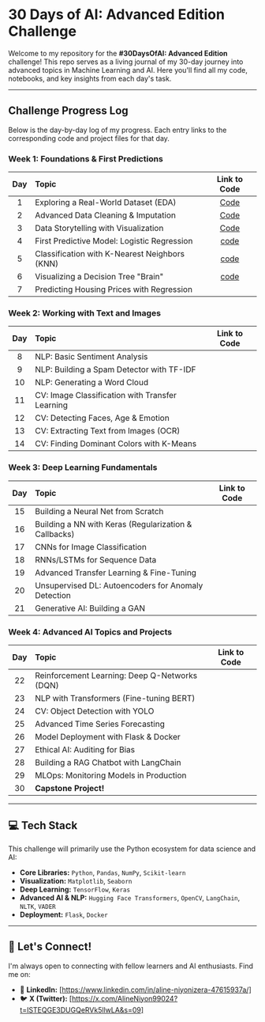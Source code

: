 # 30 Days of AI: Advanced Edition Challenge

Welcome to my repository for the **#30DaysOfAI: Advanced Edition** challenge! This repo serves as a living journal of my 30-day journey into advanced topics in Machine Learning and AI. Here you'll find all my code, notebooks, and key insights from each day's task.

---

##  Challenge Progress Log

Below is the day-by-day log of my progress. Each entry links to the corresponding code and project files for that day.
### Week 1: Foundations & First Predictions

| Day | Topic | Link to Code |
|:---:|:---|:---:|
| 1 | Exploring a Real-World Dataset (EDA) | [Code](Day1.py) |
| 2 | Advanced Data Cleaning & Imputation | [Code](Day2.py) |
| 3 | Data Storytelling with Visualization | [Code](Day3.py) |
| 4 | First Predictive Model: Logistic Regression | [code](Day4.py) |
| 5 | Classification with K-Nearest Neighbors (KNN) |[code](Day5.py) |
| 6 | Visualizing a Decision Tree "Brain" |[code](Day6.py)|
| 7 | Predicting Housing Prices with Regression | |

### Week 2: Working with Text and Images

| Day | Topic | Link to Code |
|:---:|:---|:---:|
| 8 | NLP: Basic Sentiment Analysis | |
| 9 | NLP: Building a Spam Detector with TF-IDF | |
| 10 | NLP: Generating a Word Cloud | |
| 11 | CV: Image Classification with Transfer Learning | |
| 12 | CV: Detecting Faces, Age & Emotion | |
| 13 | CV: Extracting Text from Images (OCR) | |
| 14 | CV: Finding Dominant Colors with K-Means | |

### Week 3: Deep Learning Fundamentals

| Day | Topic | Link to Code |
|:---:|:---|:---:|
| 15 | Building a Neural Net from Scratch | |
| 16 | Building a NN with Keras (Regularization & Callbacks) | |
| 17 | CNNs for Image Classification | |
| 18 | RNNs/LSTMs for Sequence Data | |
| 19 | Advanced Transfer Learning & Fine-Tuning | |
| 20 | Unsupervised DL: Autoencoders for Anomaly Detection | |
| 21 | Generative AI: Building a GAN | |

### Week 4: Advanced AI Topics and Projects

| Day | Topic | Link to Code |
|:---:|:---|:---:|
| 22 | Reinforcement Learning: Deep Q-Networks (DQN) | |
| 23 | NLP with Transformers (Fine-tuning BERT) | |
| 24 | CV: Object Detection with YOLO | |
| 25 | Advanced Time Series Forecasting | |
| 26 | Model Deployment with Flask & Docker | |
| 27 | Ethical AI: Auditing for Bias | |
| 28 | Building a RAG Chatbot with LangChain | |
| 29 | MLOps: Monitoring Models in Production | |
| 30 | **Capstone Project!** | |


---

## 💻 Tech Stack

This challenge will primarily use the Python ecosystem for data science and AI:

- **Core Libraries:** `Python`, `Pandas`, `NumPy`, `Scikit-learn`
- **Visualization:** `Matplotlib`, `Seaborn`
- **Deep Learning:** `TensorFlow`, `Keras`
- **Advanced AI & NLP:** `Hugging Face Transformers`, `OpenCV`, `LangChain`, `NLTK`, `VADER`
- **Deployment:** `Flask`, `Docker`

---

## 🔗 Let's Connect!

I'm always open to connecting with fellow learners and AI enthusiasts. Find me on:

- 💼 **LinkedIn:** [https://www.linkedin.com/in/aline-niyonizera-47615937a/]
- 🐦 **X (Twitter):** [https://x.com/AlineNiyon99024?t=ISTEQGE3DUGQeRVk5llwLA&s=09]
